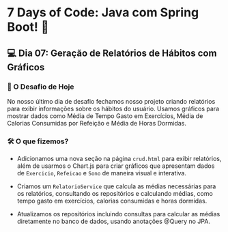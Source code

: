 # 7 Days of Code: Java com Spring Boot! 🚀

## 💻 Dia 07: Geração de Relatórios de Hábitos com Gráficos
### 🚀 O Desafio de Hoje

No nosso último dia de desafio fechamos nosso projeto criando relatórios para exibir informações sobre os hábitos do usuário. Usamos gráficos para mostrar dados como Média de Tempo Gasto em Exercícios, Média de Calorias Consumidas por Refeição e Média de Horas Dormidas.

### 🛠️ O que fizemos?
- Adicionamos uma nova seção na página `crud.html` para exibir relatórios, além de usarmos o Chart.js para criar gráficos que apresentam dados de `Exercicio`, `Refeicao` e `Sono` de maneira visual e interativa.

- Criamos um `RelatorioService` que calcula as médias necessárias para os relatórios, consultando os repositórios e calculando médias, como tempo gasto em exercícios, calorias consumidas e horas dormidas.

- Atualizamos os repositórios incluindo consultas para calcular as médias diretamente no banco de dados, usando anotações @Query no JPA. 


